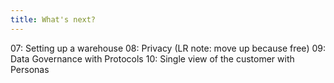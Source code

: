 ```yaml
---
title: What's next?
---
```


07: Setting up a warehouse
08: Privacy (LR note: move up because free)
09: Data Governance with Protocols
10: Single view of the customer with Personas
